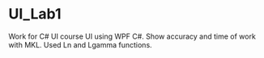 # UI_Lab1
Work for C# UI course
UI using WPF C#. Show accuracy and time of work with MKL. Used Ln and Lgamma functions.
